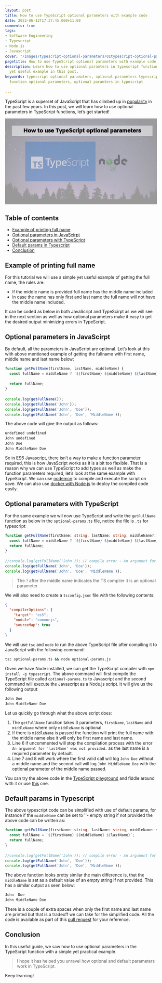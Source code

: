 ```yaml
---
layout: post
title: How to use TypeScript optional parameters with example code
date: 2022-06-12T17:37:45.000+11:00
comments: true
tags:
- Software Engineering
- Typescript
- Node.js
- Javascript
cover: "/images/typescript-optional-parameters/01typescript-optional-parameters.jpg"
pagetitle: How to use TypeScript optional parameters with example code
description: Learn how to use optional paramters in typescript function with a simple
  yet useful example in this post.
keywords: typescript optional paramaters, optional parameters typescript, typescirpt
  function optional parameters, optional paramters in typescript

---
```

TypeScript is a superset of JavaScript that has climbed up in [popularity](https://trends.google.com/trends/explore?date=today%205-y&q=%2Fm%2F0n50hxv) in the past few years. In this post, we will learn how to use optional parameters in TypeScript functions, let’s get started!

<!-- more -->

<img class="center" loading="lazy" src="/images/typescript-optional-parameters/01typescript-optional-parameters.jpg" title="TypeScript optional parameters with example code" alt="TypeScript optional parameters with example code">

## Table of contents

* [Example of printing full name](#example-of-printing-full-name)
* [Optional parameters in JavaScirpt](#optional-parameters-in-javascirpt)
* [Optional parameters with TypeScript](#optional-parameters-with-typescript)
* [Default params in Typescript](#default-params-in-typescript)
* [Conclusion](#conclusion)

## Example of printing full name

For this tutorial we will use a simple yet useful example of getting the full name, the rules are:

* If the middle name is provided full name has the middle name included
* In case the name has only first and last name the full name will not have the middle name included.

It can be coded as below in both JavaScript and TypeScirpt as we will see in the next section as well as how optional parameters make it easy to get the desired output minimizing errors in TypeScript.

## Optional parameters in JavaScirpt

By default, all the parameters in JavaScript are optional. Let’s look at this with above mentioned example of getting the fullname with first name, middle name and last name below:

```js
function getFullName(firstName, lastName, middleName) {
  const fullName = middleName ? `${firstName} ${middleName} ${lastName}` : `${firstName} ${lastName}`;
  
  return fullName;
}

console.log(getFullName());
console.log(getFullName('John'));
console.log(getFullName('John', 'Doe'));
console.log(getFullName('John', 'Doe', 'MiddleName'));
```

The above code will give the output as follows:

```bash
undefined undefined
John undefined
John Doe
John MiddleName Doe
```

So in ES6 Javascript, there isn’t a way to make a function parameter required, this is how JavaScript works as it is a bit too flexible. That is a reason why we can use TypeScript to add types as well as make the function parameters required, let’s look at the same example with TypeScript. We can use [nodemon](/blog/2021/02/nodemon/) to compile and execute the script on save. We can also use [docker with Node.js](/blog/2020/11/nodejs-with-docker/) to deploy the compiled code easily.

## Optional parameters with TypeScript

For the same example we wil now use TypeScript and write the `getFullName` function as below in the `optional-params.ts` file, notice the file is `.ts` for typescript:

```ts
function getFullName(firstName: string, lastName: string, middleName?: string) {
  const fullName = middleName ? `${firstName} ${middleName} ${lastName}` : `${firstName} ${lastName}`; 
  return fullName;
}

//console.log(getFullName('John')); // compile error - An argument for 'lastName' was not provided.
console.log(getFullName('John', 'Doe'));
console.log(getFullName('John', 'Doe', 'MiddleName'));
```

> The `?` after the middle name indicates the TS compiler it is an optional parameter.

We will also need to create a `tsconfig.json` file with the following contents:

```json
{
  "compilerOptions": {
    "target": "es5",
    "module": "commonjs",
    "sourceMap": true
  }
}
```

We will use `tsc` and `node` to run the above TypeScript file after compiling it to JavaScript with the following command:

```bash
tsc optional-params.ts && node optional-params.js
```

Given we have Node installed, we can get the TypeScript compiler with `npm install -g typescript`. The above command will first compile the TypeScript file called `optional-params.ts` to Javascript and the second command will execute the Javascript as a Node.js script. It will give us the following output:

```bash
John Doe
John MiddleName Doe
```
Let us quickly go through what the above script does:

1. The `getFullName` function takes 3 parameters, `firstName`, `lastName` and `middleName` where only `middleName` is optional.
1. If there is `middleName` is passed the function will print the full name with the middle name else it will only be first name and last name.
1. Line 6 if uncommented will stop the compilation process with the error `An argument for 'lastName' was not provided.` as the last name is a required parameter by default.
1. Line 7 and 8 will work where the first valid call will log `John Doe` without a middle name and the second call will log `John MiddleName Doe` with the optional parameter of the middle name passed.

You can try the above code in the [TypeScript playground](https://www.typescriptlang.org/play) and fiddle around with it or use [this](https://www.typescriptlang.org/play?#code/GYVwdgxgLglg9mABAcwKZQGIgDbYHICGAtqgBTAwBOAzlISQFyK2UxjIA0i2Bt9qTFm06IiMACbjsqfgH5BUVuwCUiAN4AoRIggJaiULn6IAvKIlSZxVIlmIABgBI1FGnWsBfRM7GTp-L2cePk97RCYnFyoQkkC1YPdY+wBuRC1ESnQQSiRDfGtkjQ8NDQB6Ut0wajhpADpsOGRSNEwcfJJSAHIAKTgACzBO5WVU8p04IgAHGGlEVEpKOEpEAFpEAEEkAkpkEBIwKAMlxE6E-k7EAHdeRDA4Q8nFgDcJVHFajUrquoamlqwjNYur0Bp0uJ0ACJwVBDEafPQ1VD1RrNdAA9pkHr9QbgqEw8EAWQs-mssMKQA) one.

## Default params in Typescript

The above typescript code can be simplified with use of default params, for instance if the `middleName` can be set to  ''- empty string  if not provided the above code can be written as:

```ts
function getFullName(firstName: string, lastName: string, middleName: string = '') {
  const fullName = `${firstName} ${middleName} ${lastName}`; 
  return fullName;
}

//console.log(getFullName('John')); // compile error - An argument for 'lastName' was not provided.
console.log(getFullName('John', 'Doe'));
console.log(getFullName('John', 'Doe', 'MiddleName'));
```

The above function looks pretty similar the main difference is, that the `middleName` is set as a default value of an empty string if not provided. This has a similar output as seen below:


```bash
John  Doe
John MiddleName Doe
```

There is a couple of extra spaces when only the first name and last name are printed but that is a tradeoff we can take for the simplified code. All the code is available as part of this [pull request](https://github.com/geshan/ts-optional-params/pull/1) for your reference.


## Conclusion

In this useful guide, we saw how to use optional parameters in the TypeScript function with a simple yet practical example.

> I hope it has helped you unravel how optional and default parameters work in TypeScript. 

Keep learning!